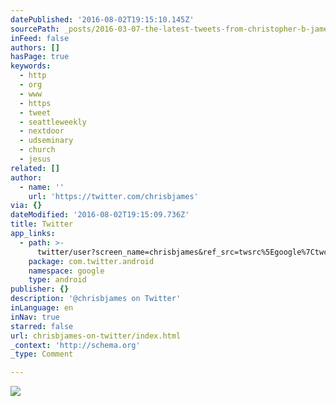 ```yaml
---
datePublished: '2016-08-02T19:15:10.145Z'
sourcePath: _posts/2016-03-07-the-latest-tweets-from-christopher-b-james-chrisbjames-p.md
inFeed: false
authors: []
hasPage: true
keywords:
  - http
  - org
  - www
  - https
  - tweet
  - seattleweekly
  - nextdoor
  - udseminary
  - church
  - jesus
related: []
author:
  - name: ''
    url: 'https://twitter.com/chrisbjames'
via: {}
dateModified: '2016-08-02T19:15:09.736Z'
title: Twitter
app_links:
  - path: >-
      twitter/user?screen_name=chrisbjames&ref_src=twsrc%5Egoogle%7Ctwcamp%5Eandroidseo%7Ctwgr%5Eprofile
    package: com.twitter.android
    namespace: google
    type: android
publisher: {}
description: '@chrisbjames on Twitter'
inLanguage: en
inNav: true
starred: false
url: chrisbjames-on-twitter/index.html
_context: 'http://schema.org'
_type: Comment

---
```

![](https://the-grid-user-content.s3-us-west-2.amazonaws.com/7d88c570-421c-424f-897c-fafa163cd428.jpg)